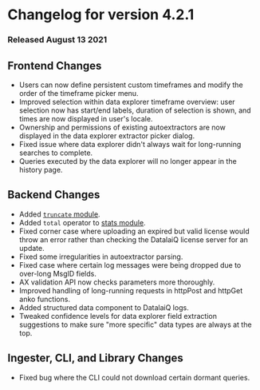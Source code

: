 # Changelog for version 4.2.1

### Released August 13 2021

## Frontend Changes
* Users can now define persistent custom timeframes and modify the order of the timeframe picker menu.
* Improved selection within data explorer timeframe overview: user selection now has start/end labels, duration of selection is shown, and times are now displayed in user's locale.
* Ownership and permissions of existing autoextractors are now displayed in the data explorer extractor picker dialog.
* Fixed issue where data explorer didn't always wait for long-running searches to complete.
* Queries executed by the data explorer will no longer appear in the history page.

## Backend Changes
* Added [`truncate` module](/search/truncate/truncate).
* Added `total` operator to [stats module](/search/stats/stats).
* Fixed corner case where uploading an expired but valid license would throw an error rather than checking the DatalaiQ license server for an update.
* Fixed some irregularities in autoextractor parsing.
* Fixed case where certain log messages were being dropped due to over-long MsgID fields.
* AX validation API now checks parameters more thoroughly.
* Improved handling of long-running requests in httpPost and httpGet anko functions.
* Added structured data component to DatalaiQ logs.
* Tweaked confidence levels for data explorer field extraction suggestions to make sure "more specific" data types are always at the top.

## Ingester, CLI, and Library Changes
* Fixed bug where the CLI could not download certain dormant queries.